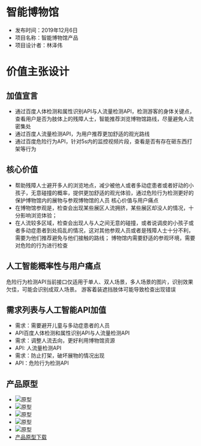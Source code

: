 # 智能博物馆
- 发布时间：2019年12月6日
- 项目名称：智能博物馆产品
- 项目设计者：林泽伟
# 价值主张设计
## 加值宣言
- 通过百度人体检测和属性识别API与人流量检测API，检测游客的身体关键点，查看用户是否为肢体上的残障人士，智能推荐浏览博物馆路线，尽量避免人流密集处
- 通过百度人流量检测API，为用户推荐更加舒适的观光路线
- 通过百度危险行为API，针对5s内的监控视频片段，查看是否有存在砸东西打架等行为
## 核心价值
- 帮助残障人士避开多人的浏览地点，减少被他人或者多动症患者或者好动的小孩子，无意碰撞的概率，提供更加舒适的观光体验，通过危险行为检测更好的保护博物馆内的展物与参观博物馆的人员
核心价值与用户痛点 
- 在博物馆参观是，检查会出现某些展区人流拥挤，某些展区却没人的情况，十分影响浏览体验；
- 在人流较多区域，检查会出现人与人之间无意的碰撞，或者说调皮的小孩子或者多动症患者到处捣乱的情况，这对其他参观人员或者是残障人士十分不利，需要为他们推荐避免与他们接触的路线；
博物馆内需要舒适的参观环境，需要对危险的行为进行检查

## 人工智能概率性与用户痛点
危险行为检测API当前接口仅适用于单人、双人场景，多人场景的图片，识别效果欠佳，可能会识别成双人场景。
游客着装遮挡肢体可能导致检查出现错误

 


 

## 需求列表与人工智能API加值
- 需求：需要避开儿童与多动症患者的人员
 - API百度人体检测和属性识别API与人流量检测API
- 需求：调整人流去向，更好利用博物馆资源
 - API: 人流量检测API
- 需求：防止打架，破坏展物的情况出现
 - API：危险行为检测API
 
 ## 产品原型
 - ![原型](https://github.com/Hinata013/api/blob/master/qqqq.png)
 - ![原型](https://github.com/Hinata013/api/blob/master/2222.png)
 - ![原型](https://github.com/Hinata013/api/blob/master/3333.png)
 - ![原型](https://github.com/Hinata013/api/blob/master/4444.png)
 - ![原型](https://github.com/Hinata013/api/blob/master/5555.png)
- [产品原型下载]( https://github.com/Hinata013/17API-/blob/master/%E5%8D%9A%E7%89%A9%E9%A6%86.rp)
 

